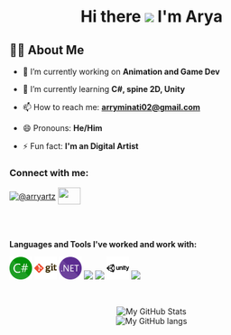 <h1 align="center"> Hi there <img src="https://raw.githubusercontent.com/MartinHeinz/MartinHeinz/master/wave.gif" height="30px"> I'm Arya </h1>


   ## 🙋‍♂️ About Me
- 🔭 I’m currently working on **Animation and Game Dev**
- 🌱 I’m currently learning **C#, spine 2D, Unity**

- 📫 How to reach me: **arryminati02@gmail.com**
- 😄 Pronouns: **He/Him**
- ⚡ Fun fact: **I'm an Digital Artist**


### Connect with me:
<p align="left">
<a href="https://twitter.com/arryartz" target="blank"><img align="center" src="https://raw.githubusercontent.com/rahuldkjain/github-profile-readme-generator/master/src/images/icons/Social/twitter.svg" alt="@arryartz" height="30" width="40" /></a>
<a href="https://discord.com/users/458326067741065217" target="blank"><img align="center" src="https://raw.githubusercontent.com/rahuldkjain/github-profile-readme-generator/master/src/images/icons/Social/discord.svg"  height="30" width="40" /></a> 
   </p>




<br/>
<br/>
   

  **Languages and Tools I've worked and work with:**


<span><img height="40" src="https://raw.githubusercontent.com/github/explore/80688e429a7d4ef2fca1e82350fe8e3517d3494d/topics/csharp/csharp.png">
   <img height="40" src="https://raw.githubusercontent.com/github/explore/80688e429a7d4ef2fca1e82350fe8e3517d3494d/topics/git/git.png">
   <img height="40" src="https://raw.githubusercontent.com/github/explore/80688e429a7d4ef2fca1e82350fe8e3517d3494d/topics/dotnet/dotnet.png">
   <img height="40" src="https://avatars.githubusercontent.com/u/5155369?s=200&v=4">
   <img height="40" src="https://seeklogo.com/images/V/visual-studio-code-logo-284BC24C39-seeklogo.com.png">
   <img height="40" src="https://raw.githubusercontent.com/github/explore/80688e429a7d4ef2fca1e82350fe8e3517d3494d/topics/unity/unity.png">
   <img height="40" src="https://download.blender.org/branding/community/blender_community_badge_white.svg">

<span/>
   
   <br/>
   <p align="center">
 <img src="https://github-readme-stats.vercel.app/api/?username=Arry-Minati&show_icons=true&layout=compact&theme=radical&hide_border=true" alt="My GitHub Stats">
   <br/>
   <img src="https://github-readme-stats.vercel.app/api/top-langs/?username=Arry-Minati&layout=compact&theme=radical&hide_border=true" alt="My GitHub langs">
   </p>
<!-- - 👯 I’m looking to collaborate on ...
<!-- - 🤔 I’m looking for help with ...
- 💬 Ask me about ...-->
